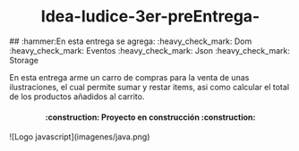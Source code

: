 <h1 align="center"> Idea-Iudice-3er-preEntrega-</h1>
## :hammer:En esta entrega se agrega:
:heavy_check_mark: Dom
:heavy_check_mark: Eventos
:heavy_check_mark: Json
:heavy_check_mark: Storage

En esta entrega arme un carro de compras para la venta de unas ilustraciones, el cual permite sumar y restar items, asi como calcular el total de los productos añadidos al carrito.

<h4 align="center">
:construction: Proyecto en construcción :construction:
</h4>
![Logo javascript](imagenes/java.png)
